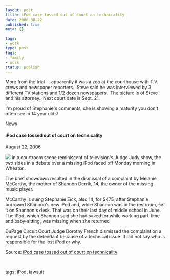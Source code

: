 ```yaml
---
layout: post
title: iPod case tossed out of court on technicality
date: 2006-08-22
published: true
meta: {}

tags:
- work
type: post
tags:
- family
- work
status: publish
---
```



More from the trial -- apparently it was a zoo at the courthouse with T.V. crews and newspaper reporters.  Steve said he was interviewed by 3 different TV stations and 1/2 dozen newspapers.  The picture is of Steve and his attorney.  Next court date is Sept. 21. 



I'm proud of Stephanie's comments, she is showing a maturity you don't often see in 14 year olds!

 <!-- blockquote  -->

News

#### iPod case tossed out of court on technicality



August 22, 2006



[![](http://www.andyeick.com/_blogMedia/iPodcasetossedoutofcourtontechnicality_D53A/NA22_IPOD_P1_thumb3.jpg)](http://www.andyeick.com/_blogMedia/iPodcasetossedoutofcourtontechnicality_D53A/NA22_IPOD_P15.jpg) In a courtroom scene reminiscent of television's Judge Judy show, the two sides in a debate over a missing iPod faced off Monday morning in Wheaton.



The brief showdown resulted in the dismissal of a complaint by Melanie McCarthy, the mother of Shannon Derrik, 14, the owner of the missing music player.



McCarthy is suing Stephanie Eick, also 14, for $475, after Stephanie borrowed Shannon's new iPod and, while Shannon was in the restroom, set it on Shannon's desk. That was on their last day of middle school in June. The iPod, which Shannon said she had saved for while working part-time and baby-sitting, was missing when she returned



DuPage Circuit Court Judge Dorothy French dismissed the complaint on a request by the defendant because of a technical issue: It did not say who is responsible for the lost iPod or why.

<!-- endblockquote  -->

Source: [iPod case tossed out of court on technicality](http://www.suntimes.com/output/news/ipod22.html)



 



tags: [iPod](http://technorati.com/tag/iPod), [lawsuit](http://technorati.com/tag/lawsuit)

